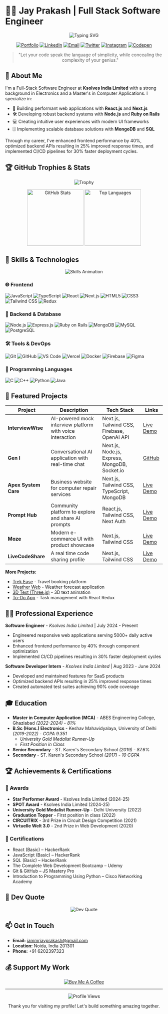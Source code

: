 # 👨‍💻 Jay Prakash | Full Stack Software Engineer

<div align="center">
  
![Typing SVG](https://readme-typing-svg.herokuapp.com?font=Fira+Code&weight=600&size=28&duration=3000&pause=1000&color=0EA5E9&center=true&vCenter=true&width=900&lines=Welcome+to+my+GitHub+Profile!;Building+the+web%2C+one+line+at+a+time;Full-Stack+Software+Engineer;React+%7C+Next.js+%7C+Node.js+Expert)

[![Portfolio](https://img.shields.io/badge/Portfolio-%23000000.svg?style=for-the-badge&logo=firefox&logoColor=#FF7139)](https://heyjayprakash.netlify.app/)
[![LinkedIn](https://img.shields.io/badge/LinkedIn-%230077B5.svg?style=for-the-badge&logo=linkedin&logoColor=white)](https://linkedin.com/in/iamjayprakash)
[![Email](https://img.shields.io/badge/Email-D14836?style=for-the-badge&logo=gmail&logoColor=white)](mailto:iammrjayprakash@gmail.com)
[![Twitter](https://img.shields.io/badge/Twitter-%231DA1F2.svg?style=for-the-badge&logo=Twitter&logoColor=white)](https://twitter.com/jayprak56111945)
[![Instagram](https://img.shields.io/badge/Instagram-%23E4405F.svg?style=for-the-badge&logo=Instagram&logoColor=white)](https://instagram.com/j_a_y__p_r_a_k_a_s_h)
[![Codepen](https://img.shields.io/badge/Codepen-000000?style=for-the-badge&logo=codepen&logoColor=white)](https://codepen.io/Iam_JayPrakash)

</div>

<div align="center">
  
> "Let your code speak the language of simplicity, while concealing the complexity of your genius."

</div>

## 💫 About Me

I'm a Full-Stack Software Engineer at **Ksolves India Limited** with a strong background in Electronics and a Master's in Computer Applications. I specialize in:

- 🚀 Building performant web applications with **React.js** and **Next.js**
- 🛠️ Developing robust backend systems with **Node.js** and **Ruby on Rails**
- 💻 Creating intuitive user experiences with modern UI frameworks
- 🗄️ Implementing scalable database solutions with **MongoDB** and **SQL**

Through my career, I've enhanced frontend performance by 40%, optimized backend APIs resulting in 25% improved response times, and implemented CI/CD pipelines for 30% faster deployment cycles.

## 🏆 GitHub Trophies & Stats

<div align="center">
  
![Trophy](https://github-profile-trophy.vercel.app/?username=IamJayPrakash&theme=radical&no-frame=true&margin-w=15&column=4)

</div>

<div align="center">
  <img src="https://github-stats-alpha.vercel.app/api?username=IamJayPrakash&cc=22272e&tc=37BCF6&ic=fff&bc=0000" alt="GitHub Stats" height="180" />
  <img src="https://github-readme-stats.vercel.app/api/top-langs/?username=IamJayPrakash&layout=compact&theme=react" alt="Top Languages" height="180" />
</div>

<div align="center">
  

</div>

## 🚀 Skills & Technologies

<div align="center">
  
![Skills Animation](https://readme-typing-svg.herokuapp.com?font=Roboto+Mono&weight=500&size=20&duration=3000&pause=1000&color=F7DF1E&center=true&vCenter=true&width=500&lines=JavaScript;React.js;Next.js;Node.js;TypeScript;Ruby+on+Rails;MongoDB;SQL)

</div>

### 🌐 Frontend
![JavaScript](https://img.shields.io/badge/JavaScript-%23323330.svg?style=for-the-badge&logo=javascript&logoColor=%23F7DF1E)
![TypeScript](https://img.shields.io/badge/TypeScript-%23007ACC.svg?style=for-the-badge&logo=typescript&logoColor=white)
![React](https://img.shields.io/badge/React-%2320232a.svg?style=for-the-badge&logo=react&logoColor=%2361DAFB)
![Next.js](https://img.shields.io/badge/Next.js-%23000000.svg?style=for-the-badge&logo=next.js&logoColor=white)
![HTML5](https://img.shields.io/badge/HTML5-%23E34F26.svg?style=for-the-badge&logo=html5&logoColor=white)
![CSS3](https://img.shields.io/badge/CSS3-%231572B6.svg?style=for-the-badge&logo=css3&logoColor=white)
![Tailwind CSS](https://img.shields.io/badge/Tailwind_CSS-%2338B2AC.svg?style=for-the-badge&logo=tailwind-css&logoColor=white)
![Redux](https://img.shields.io/badge/Redux-%23593d88.svg?style=for-the-badge&logo=redux&logoColor=white)

### 🔧 Backend & Database
![Node.js](https://img.shields.io/badge/Node.js-%23339933.svg?style=for-the-badge&logo=node.js&logoColor=white)
![Express.js](https://img.shields.io/badge/Express.js-%23404d59.svg?style=for-the-badge&logo=express&logoColor=%2361DAFB)
![Ruby on Rails](https://img.shields.io/badge/Ruby_on_Rails-%23CC0000.svg?style=for-the-badge&logo=ruby-on-rails&logoColor=white)
![MongoDB](https://img.shields.io/badge/MongoDB-%234ea94b.svg?style=for-the-badge&logo=mongodb&logoColor=white)
![MySQL](https://img.shields.io/badge/MySQL-%2300f.svg?style=for-the-badge&logo=mysql&logoColor=white)
![PostgreSQL](https://img.shields.io/badge/PostgreSQL-%23316192.svg?style=for-the-badge&logo=postgresql&logoColor=white)

### 🛠️ Tools & DevOps
![Git](https://img.shields.io/badge/Git-%23F05033.svg?style=for-the-badge&logo=git&logoColor=white)
![GitHub](https://img.shields.io/badge/GitHub-%23121011.svg?style=for-the-badge&logo=github&logoColor=white)
![VS Code](https://img.shields.io/badge/VS_Code-0078D4?style=for-the-badge&logo=visual%20studio%20code&logoColor=white)
![Vercel](https://img.shields.io/badge/Vercel-%23000000.svg?style=for-the-badge&logo=vercel&logoColor=white)
![Docker](https://img.shields.io/badge/Docker-%230db7ed.svg?style=for-the-badge&logo=docker&logoColor=white)
![Firebase](https://img.shields.io/badge/Firebase-%23039BE5.svg?style=for-the-badge&logo=firebase)
![Figma](https://img.shields.io/badge/Figma-%23F24E1E.svg?style=for-the-badge&logo=figma&logoColor=white)

### 🧠 Programming Languages
![C](https://img.shields.io/badge/C-%2300599C.svg?style=for-the-badge&logo=c&logoColor=white)
![C++](https://img.shields.io/badge/C++-%2300599C.svg?style=for-the-badge&logo=c%2B%2B&logoColor=white)
![Python](https://img.shields.io/badge/Python-3670A0?style=for-the-badge&logo=python&logoColor=ffdd54)
![Java](https://img.shields.io/badge/Java-%23ED8B00.svg?style=for-the-badge&logo=openjdk&logoColor=white)

## 🚀 Featured Projects

<div align="center">

| Project | Description | Tech Stack | Links |
|---------|-------------|------------|-------|
| **InterviewWise** | AI-powered mock interview platform with voice interaction | Next.js, Tailwind CSS, Firebase, OpenAI API | [Live Demo](https://interview-wise.vercel.app/) |
| **Gen I** | Conversational AI application with real-time chat | Next.js, Node.js, Express, MongoDB, Socket.io | [GitHub](https://github.com/IamJayPrakash/GenI) |
| **Apex System Care** | Business website for computer repair services | Next.js, Tailwind CSS, TypeScript, MongoDB | [Live Demo](https://apex-system-care.vercel.app/) |
| **Prompt Hub** | Community platform to explore and share AI prompts | React.js, Tailwind CSS, Next Auth | [Live Demo](https://prompthubgpt.netlify.app/) |
| **Moze** | Modern e-commerce UI with product showcase | Next.js, Tailwind CSS | [Live Demo](https://moze-seven.vercel.app/) |
| **LiveCodeShare** | A real time code sharing profile | Next.js, Tailwind CSS | [Live Demo](https://livecodeshare.vercel.app/) |



</div>

**More Projects:**
- [Trek Ease](https://trek-ease-one.vercel.app/) - Travel booking platform
- [Weather Web](https://weather-web-zeta.vercel.app/) - Weather forecast application
- [3D Text (Three.js)](https://3dtextthreejs.netlify.app/) - 3D text animation
- [To-Do App](https://to-do-app-react-redux-plum.vercel.app/) - Task management with React Redux

## 👨‍💻 Professional Experience

**Software Engineer** - *Ksolves India Limited* | July 2024 - Present
- Engineered responsive web applications serving 5000+ daily active users
- Enhanced frontend performance by 40% through component optimization
- Implemented CI/CD pipelines resulting in 30% faster deployment cycles

**Software Developer Intern** - *Ksolves India Limited* | Aug 2023 - June 2024
- Developed and maintained features for SaaS products
- Optimized backend APIs resulting in 25% improved response times
- Created automated test suites achieving 90% code coverage

## 🎓 Education

- **Master in Computer Application (MCA)** - ABES Engineering College, Ghaziabad *(2022-2024)* - *81%*
- **B.Sc (Hons.) Electronics** - Keshav Mahavidyalaya, University of Delhi *(2019-2022)* - *CGPA 9.351*
  - *University Gold Medalist Runner-Up*
  - *First Position in Class*
- **Senior Secondary** - ST. Karen's Secondary School *(2019)* - *87.6%*
- **Secondary** - ST. Karen's Secondary School *(2017)* - *10 CGPA*

## 🏆 Achievements & Certifications

<div align="">

### 🏅 Awards
- **Star Performer Award** - Ksolves India Limited (2024-25)
- **SPOT Award** - Ksolves India Limited (2024-25)
- **University Gold Medalist Runner-Up** - Delhi University (2022)
- **Graduation Topper** - First position in class (2022)
- **CIRCUITRIX** - 3rd Prize in Circuit Design Competition (2021)
- **Virtuelle Welt 3.0** - 2nd Prize in Web Development (2020)

### 📜 Certifications
- React (Basic) – HackerRank
- JavaScript (Basic) – HackerRank
- SQL (Basic) – HackerRank
- The Complete Web Development Bootcamp – Udemy
- Git & GitHub – JS Mastery Pro
- Introduction to Programming Using Python – Cisco Networking Academy

</div>

## 💭 Dev Quote

<div align="center">
    <img src="https://quotes-github-readme.vercel.app/api?type=horizontal&theme=tokyonight" alt="Dev Quote"/>
</div>

## 📫 Get in Touch

<div align="">
  
- **Email:** [iammrjayprakash@gmail.com](mailto:iammrjayprakash@gmail.com)
- **Location:** Noida, India 201301
- **Phone:** +91 6202397323

</div>

## 💰 Support My Work

<div align="center">
    <a href="https://www.buymeacoffee.com/IamJP" target="_blank">
        <img src="https://img.shields.io/badge/Buy%20Me%20a%20Coffee-ffdd00?style=for-the-badge&logo=buy-me-a-coffee&logoColor=black" alt="Buy Me A Coffee" />
    </a>
</div>

---

<div align="center">
    <img src="https://komarev.com/ghpvc/?username=IamJayPrakash&style=flat-square&color=blue" alt="Profile Views"/>
    <p>Thank you for visiting my profile! Let's build something amazing together.</p>
</div>
